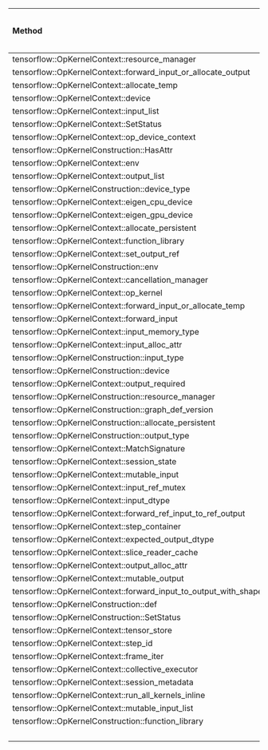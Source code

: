 | Method | Num of kernels supported if implemented |
| :---------- | :---------- |
| tensorflow::OpKernelContext::resource_manager | 46 |
| tensorflow::OpKernelContext::forward_input_or_allocate_output | 35 |
| tensorflow::OpKernelContext::allocate_temp | 40 |
| tensorflow::OpKernelContext::device | 26 |
| tensorflow::OpKernelContext::input_list | 25 |
| tensorflow::OpKernelContext::SetStatus | 25 |
| tensorflow::OpKernelContext::op_device_context | 23 |
| tensorflow::OpKernelConstruction::HasAttr | 18 |
| tensorflow::OpKernelContext::env | 15 |
| tensorflow::OpKernelContext::output_list | 12 |
| tensorflow::OpKernelConstruction::device_type | 10 |
| tensorflow::OpKernelContext::eigen_cpu_device | 9 |
| tensorflow::OpKernelContext::eigen_gpu_device | 8 |
| tensorflow::OpKernelContext::allocate_persistent | 7 |
| tensorflow::OpKernelContext::function_library | 6 |
| tensorflow::OpKernelContext::set_output_ref | 5 |
| tensorflow::OpKernelConstruction::env | 5 |
| tensorflow::OpKernelContext::cancellation_manager | 9 |
| tensorflow::OpKernelContext::op_kernel | 4 |
| tensorflow::OpKernelContext::forward_input_or_allocate_temp | 4 |
| tensorflow::OpKernelContext::forward_input | 4 |
| tensorflow::OpKernelContext::input_memory_type | 6 |
| tensorflow::OpKernelContext::input_alloc_attr | 6 |
| tensorflow::OpKernelConstruction::input_type | 4 |
| tensorflow::OpKernelConstruction::device | 4 |
| tensorflow::OpKernelContext::output_required | 3 |
| tensorflow::OpKernelConstruction::resource_manager | 3 |
| tensorflow::OpKernelConstruction::graph_def_version | 3 |
| tensorflow::OpKernelConstruction::allocate_persistent | 3 |
| tensorflow::OpKernelConstruction::output_type | 9 |
| tensorflow::OpKernelContext::MatchSignature | 5 |
| tensorflow::OpKernelContext::session_state | 2 |
| tensorflow::OpKernelContext::mutable_input | 2 |
| tensorflow::OpKernelContext::input_ref_mutex | 2 |
| tensorflow::OpKernelContext::input_dtype | 31 |
| tensorflow::OpKernelContext::forward_ref_input_to_ref_output | 34 |
| tensorflow::OpKernelContext::step_container | 8 |
| tensorflow::OpKernelContext::expected_output_dtype | 3 |
| tensorflow::OpKernelContext::slice_reader_cache | 2 |
| tensorflow::OpKernelContext::output_alloc_attr | 2 |
| tensorflow::OpKernelContext::mutable_output | 2 |
| tensorflow::OpKernelContext::forward_input_to_output_with_shape | 2 |
| tensorflow::OpKernelConstruction::def | 2 |
| tensorflow::OpKernelConstruction::SetStatus | 2 |
| tensorflow::OpKernelContext::tensor_store | 1 |
| tensorflow::OpKernelContext::step_id | 1 |
| tensorflow::OpKernelContext::frame_iter | 8 |
| tensorflow::OpKernelContext::collective_executor | 4 |
| tensorflow::OpKernelContext::session_metadata | 1 |
| tensorflow::OpKernelContext::run_all_kernels_inline | 1 |
| tensorflow::OpKernelContext::mutable_input_list | 1 |
| tensorflow::OpKernelConstruction::function_library | 1 |
|  | 1 |

